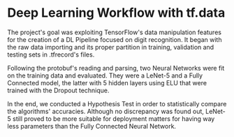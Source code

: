 # Deep Learning Workflow with tf.data 
The project's goal was exploiting TensorFlow's data manipulation features for the creation of a DL Pipeline focused on digit recognition. It began with the raw data importing and its proper partition in training, validation and testing sets in .tfrecord's files.

Following the protobuf's reading and parsing, two Neural Networks were fit on the training data and evaluated. They were a LeNet-5 and a Fully Connected model, the latter with 5 hidden layers using ELU that were trained with the Dropout technique.

In the end, we conducted a Hypothesis Test in order to statistically compare the algorithms' accuracies. Although no discrepancy was found out, LeNet-5 still proved to be more suitable for deployment matters for having way less parameters than the Fully Connected Neural Network.
